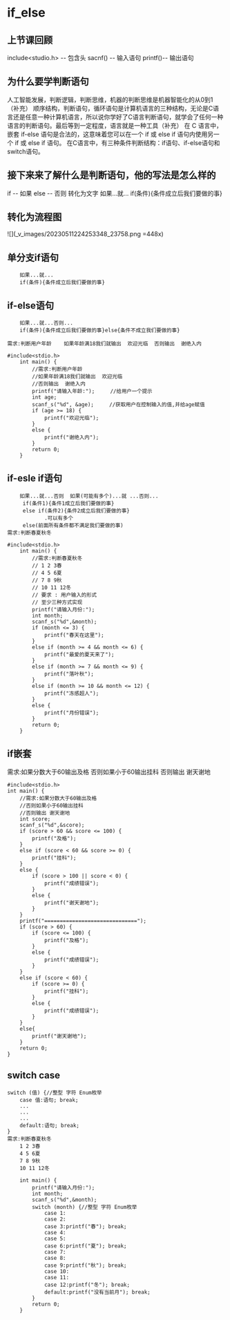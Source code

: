 # if_else
## 上节课回顾
include<studio.h> -- 包含头
sacnf() -- 输入语句
printf()-- 输出语句
## 为什么要学判断语句
人工智能发展，判断逻辑，判断思维，机器的判断思维是机器智能化的从0到1（补充）
顺序结构，判断语句，循环语句是计算机语言的三种结构，无论是C语言还是任意一种计算机语言，所以说你学好了C语言判断语句，就学会了任何一种语言的判断语句。最后等到一定程度，语言就是一种工具（补充）
在 C 语言中，嵌套 if-else 语句是合法的，这意味着您可以在一个 if 或 else if 语句内使用另一个 if 或 else if 语句。
在C语言中，有三种条件判断结构：if语句、if-else语句和switch语句。
## 接下来来了解什么是判断语句，他的写法是怎么样的
if  -- 如果
else  -- 否则
转化为文字
	如果...就...
	if(条件){条件成立后我们要做的事}
## 转化为流程图
![](_v_images/20230511224253348_23758.png =448x)


##  单分支if语句
```
	如果...就...
	if(条件){条件成立后我们要做的事}
```
## if-else语句

```
	如果...就...否则...
	if(条件){条件成立后我们要做的事}else{条件不成立我们要做的事}

需求:判断用户年龄    如果年龄满18我们就输出  欢迎光临  否则输出  谢绝入内
```
```
#include<stdio.h>
	int main() {
		//需求:判断用户年龄    
		//如果年龄满18我们就输出  欢迎光临  
		//否则输出  谢绝入内
		printf("请输入年龄:");	  //给用户一个提示
		int age;
		scanf_s("%d", &age);	 //获取用户在控制输入的值,并给age赋值
		if (age >= 18) {
			printf("欢迎光临");
		}
		else {
			printf("谢绝入内");
		}
		return 0;
	}

```
## if-esle if语句
```
	如果...就...否则  如果(可能有多个)...就 ...否则...
	 if(条件1){条件1成立后我们要做的事}
	 else if(条件2){条件2成立后我们要做的事}
			.可以有多个
	 else(前面所有条件都不满足我们要做的事)
需求:判断春夏秋冬
```
```
#include<stdio.h>
	int main() {
		//需求:判断春夏秋冬
		// 1 2 3春
		// 4 5 6夏
		// 7 8 9秋
		// 10 11 12冬
		// 要求 : 用户输入的形式
		// 至少三种方式实现
		printf("请输入月份:");
		int month;
		scanf_s("%d",&month);
		if (month <= 3) {
			printf("春天在这里");
		}
		else if (month >= 4 && month <= 6) {
			printf("最爱的夏天来了");
		}
		else if (month >= 7 && month <= 9) {
			printf("落叶秋");
		}
		else if (month >= 10 && month <= 12) {
			printf("冻感超人");
		}
		else {
			printf("月份错误");
		}
		return 0;
	}
```
## if嵌套
需求:如果分数大于60输出及格
	 否则如果小于60输出挂科
	 否则输出 谢天谢地

```
#include<stdio.h>
int main() {
	//需求:如果分数大于60输出及格
	//否则如果小于60输出挂科
	//否则输出 谢天谢地
	int score;
	scanf_s("%d",&score);
	if (score > 60 && score <= 100) {
		printf("及格");
	}
	else if (score < 60 && score >= 0) {
		printf("挂科");
	}
	else {
		if (score > 100 || score < 0) {
			printf("成绩错误");
		}
		else {
			printf("谢天谢地");
		}
	}
	printf("==============================");
	if (score > 60) {
		if (score <= 100) {
			printf("及格");
		}
		else {
			printf("成绩错误");
		}
	}
	else if (score < 60) {
		if (score >= 0) {
			printf("挂科");
		}
		else {
			printf("成绩错误");
		}
	}
	else{
		printf("谢天谢地");
	}
	return 0;
}
```
## switch case
```
switch (值) {//整型 字符 Enum枚举
	case 值:语句; break;
	...
	...
	...
	default:语句; break;
}
需求:判断春夏秋冬
	1 2 3春
	4 5 6夏
	7 8 9秋
	10 11 12冬
```
```#include<stdio.h>
	int main() {
		printf("请输入月份:");
		int month;
		scanf_s("%d",&month);
		switch (month) {//整型 字符 Enum枚举
			case 1:
			case 2:
			case 3:printf("春"); break;
			case 4:
			case 5:
			case 6:printf("夏"); break;
			case 7:
			case 8:
			case 9:printf("秋"); break;
			case 10:
			case 11:
			case 12:printf("冬"); break;
			default:printf("没有当前月"); break;
		}
		return 0;
	}
```



